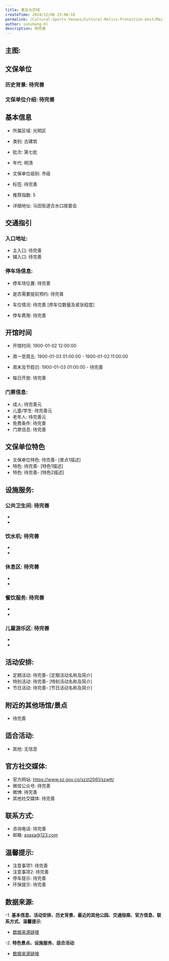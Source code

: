 ```yaml
---
title: 麦氏大宗祠
createTime: 2024/12/08 23:06:10
permalink: /Cultural-Sports-Venues/Cultural-Relics-Protection-Unit/Mai-Clan-Ancestral-Hall/
author: sunshang-hl
description: 待完善
---
```

## 主图:
<ImageCard
image="https://www.sz.gov.cn/img/4/4108/4108921/11171158.jpg"
title= "麦氏大宗祠"
description= "待完善"
date="2024/12/08"
href="/"
author="sunshang-hl"
/>
## 文保单位
### 历史背景: 待完善
### 文保单位介绍: 待完善
## 基本信息

- 所属区域: 光明区

- 类别: 古建筑

- 批次: 第七批

- 年代: 明清

- 文保单位级别: 市级

- 标签: 待完善

- 推荐指数: 5

- 详细地址: 马田街道合水口居委会

## 交通指引

### 入口地址:
- 主入口: 待完善
- 辅入口: 待完善
### 停车场信息:
- 停车场位置: 待完善

- 是否需要提前预约: 待完善

- 车位情况: 待完善 [停车位数量及紧张程度]

- 停车费用: 待完善

## 开馆时间
- 开馆时间: 1900-01-02 12:00:00

- 周一至周五: 1900-01-03 01:00:00 - 1900-01-02 11:00:00
- 周末及节假日: 1900-01-03 01:00:00 - 待完善
- 每日开放: 待完善

### 门票信息:
- 成人: 待完善元
- 儿童/学生: 待完善元
- 老年人: 待完善元
- 免费条件: 待完善
- 门票信息: 待完善
## 文保单位特色
- 文保单位特色: 待完善- [景点1描述]
- 特色: 待完善- [特色1描述]
- 特色: 待完善- [特色2描述]
## 设施服务:
### 公共卫生间: 待完善
- 
- 
### 饮水机: 待完善
- 
- 
### 休息区: 待完善
- 
- 
### 餐饮服务: 待完善
- 
- 
### 儿童游乐区: 待完善
- 
- 
## 活动安排:
- 定期活动: 待完善- [定期活动名称及简介]
- 特别活动: 待完善- [特别活动名称及简介]
- 节日活动: 待完善- [节日活动名称及简介]
## 附近的其他场馆/景点
- 待完善

## 适合活动:
- 其他: 无信息

## 官方社交媒体:
- 官方网站: https://www.sz.gov.cn/szzt2061/szwtt/
- 微信公众号: 待完善
- 微博: 待完善
- 其他社交媒体: 待完善

## 联系方式:
- 咨询电话: 待完善
- 邮箱: asasa@123.com

## 温馨提示:
- 注意事项1: 待完善
- 注意事项2: 待完善
- 停车提示: 待完善
- 环保提示: 待完善

## 数据来源:
-1. **基本信息、活动安排、历史背景、最近的其他公园、交通指南、官方信息、联系方式、温馨提示**:
- [数据来源链接](https://www.sz.gov.cn/szzt2010/szwtt/wtcg/whcg/content/post_11171209.html)

-2. **特色景点、设施服务、适合活动**:
- [数据来源链接](https://www.sz.gov.cn/szzt2010/szwtt/wtcg/whcg/content/post_11171209.html)

